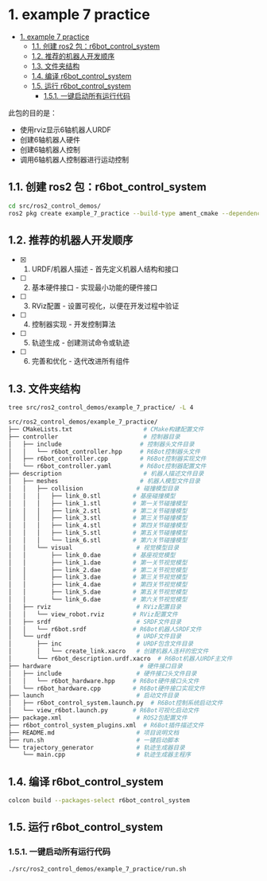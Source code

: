 # 1. example 7 practice

- [1. example 7 practice](#1-example-7-practice)
  - [1.1. 创建 ros2 包：r6bot\_control\_system](#11-创建-ros2-包r6bot_control_system)
  - [1.2. 推荐的机器人开发顺序](#12-推荐的机器人开发顺序)
  - [1.3. 文件夹结构](#13-文件夹结构)
  - [1.4. 编译 r6bot\_control\_system](#14-编译-r6bot_control_system)
  - [1.5. 运行 r6bot\_control\_system](#15-运行-r6bot_control_system)
    - [1.5.1. 一键启动所有运行代码](#151-一键启动所有运行代码)

此包的目的是：

- 使用rviz显示6轴机器人URDF
- 创建6轴机器人硬件
- 创建6轴机器人控制
- 调用6轴机器人控制器进行运动控制

## 1.1. 创建 ros2 包：r6bot_control_system

```bash
cd src/ros2_control_demos/
ros2 pkg create example_7_practice --build-type ament_cmake --dependencies rclcpp
```

## 1.2. 推荐的机器人开发顺序

- [x] 1. URDF/机器人描述 - 首先定义机器人结构和接口
- [ ] 2. 基本硬件接口 - 实现最小功能的硬件接口
- [ ] 3. RViz配置 - 设置可视化，以便在开发过程中验证
- [ ] 4. 控制器实现 - 开发控制算法
- [ ] 5. 轨迹生成 - 创建测试命令或轨迹
- [ ] 6. 完善和优化 - 迭代改进所有组件

## 1.3. 文件夹结构

```bash
tree src/ros2_control_demos/example_7_practice/ -L 4
```

```bash
src/ros2_control_demos/example_7_practice/
├── CMakeLists.txt                    # CMake构建配置文件
├── controller                        # 控制器目录
│   ├── include                      # 控制器头文件目录
│   │   └── r6bot_controller.hpp     # R6Bot控制器头文件
│   ├── r6bot_controller.cpp         # R6Bot控制器实现文件
│   └── r6bot_controller.yaml        # R6Bot控制器配置文件
├── description                       # 机器人描述文件目录
│   ├── meshes                       # 机器人模型文件目录
│   │   ├── collision               # 碰撞模型目录
│   │   │   ├── link_0.stl         # 基座碰撞模型
│   │   │   ├── link_1.stl         # 第一关节碰撞模型
│   │   │   ├── link_2.stl         # 第二关节碰撞模型
│   │   │   ├── link_3.stl         # 第三关节碰撞模型
│   │   │   ├── link_4.stl         # 第四关节碰撞模型
│   │   │   ├── link_5.stl         # 第五关节碰撞模型
│   │   │   └── link_6.stl         # 第六关节碰撞模型
│   │   └── visual                  # 视觉模型目录
│   │       ├── link_0.dae         # 基座视觉模型
│   │       ├── link_1.dae         # 第一关节视觉模型
│   │       ├── link_2.dae         # 第二关节视觉模型
│   │       ├── link_3.dae         # 第三关节视觉模型
│   │       ├── link_4.dae         # 第四关节视觉模型
│   │       ├── link_5.dae         # 第五关节视觉模型
│   │       └── link_6.dae         # 第六关节视觉模型
│   ├── rviz                        # RViz配置目录
│   │   └── view_robot.rviz        # RViz配置文件
│   ├── srdf                        # SRDF文件目录
│   │   └── r6bot.srdf             # R6Bot机器人SRDF文件
│   └── urdf                        # URDF文件目录
│       ├── inc                     # URDF包含文件目录
│       │   └── create_link.xacro   # 创建机器人连杆的宏文件
│       └── r6bot_description.urdf.xacro  # R6Bot机器人URDF主文件
├── hardware                         # 硬件接口目录
│   ├── include                     # 硬件接口头文件目录
│   │   └── r6bot_hardware.hpp     # R6Bot硬件接口头文件
│   └── r6bot_hardware.cpp         # R6Bot硬件接口实现文件
├── launch                          # 启动文件目录
│   ├── r6bot_control_system.launch.py  # R6Bot控制系统启动文件
│   └── view_r6bot.launch.py       # R6Bot可视化启动文件
├── package.xml                     # ROS2包配置文件
├── r6bot_control_system_plugins.xml  # R6Bot插件描述文件
├── README.md                       # 项目说明文档
├── run.sh                          # 一键启动脚本
└── trajectory_generator            # 轨迹生成器目录
    └── main.cpp                    # 轨迹生成器主程序
```

## 1.4. 编译 r6bot_control_system

```bash
colcon build --packages-select r6bot_control_system
```

## 1.5. 运行 r6bot_control_system

### 1.5.1. 一键启动所有运行代码

```bash
./src/ros2_control_demos/example_7_practice/run.sh
```
